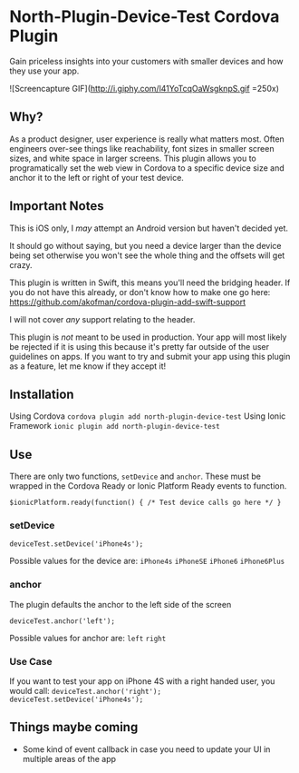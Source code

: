 # North-Plugin-Device-Test Cordova Plugin

Gain priceless insights into your customers with smaller devices and how they use your app. 

![Screencapture GIF](http://i.giphy.com/l41YoTcqOaWsgknpS.gif =250x)

## Why?

As a product designer, user experience is really what matters most. Often engineers over-see things like reachability, font sizes in smaller screen sizes, and white space in larger screens. This plugin allows you to programatically set the web view in Cordova to a specific device size and anchor it to the left or right of your test device.

## Important Notes
This is iOS only, I *may* attempt an Android version but haven't decided yet.

It should go without saying, but you need a device larger than the device being set otherwise you won't see the whole thing and the offsets will get crazy. 

This plugin is written in Swift, this means you'll need the bridging header. If you do not have this already, or don't know how to make one go here: https://github.com/akofman/cordova-plugin-add-swift-support

I will not cover *any* support relating to the header.

This plugin is *not* meant to be used in production. Your app will most likely be rejected if it is using this because it's pretty far outside of the user guidelines on apps. If you want to try and submit your app using this plugin as a feature, let me know if they accept it!

## Installation

Using Cordova `cordova plugin add north-plugin-device-test`
Using Ionic Framework `ionic plugin add north-plugin-device-test`

## Use

There are only two functions, `setDevice` and `anchor`. These must be wrapped in the Cordova Ready or Ionic Platform Ready events to function. 

`$ionicPlatform.ready(function() { /* Test device calls go here */ }` 

### setDevice

`deviceTest.setDevice('iPhone4s');`

Possible values for the device are:
`iPhone4s`
`iPhoneSE`
`iPhone6`
`iPhone6Plus`

### anchor

The plugin defaults the anchor to the left side of the screen

`deviceTest.anchor('left');`

Possible values for anchor are:
`left`
`right`

### Use Case

If you want to test your app on iPhone 4S with a right handed user, you would call:
`deviceTest.anchor('right'); deviceTest.setDevice('iPhone4s');`

## Things maybe coming
* Some kind of event callback in case you need to update your UI in multiple areas of the app

